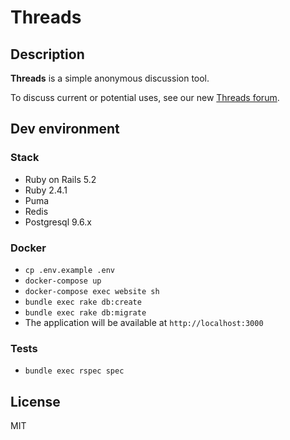 # Threads

## Description

**Threads** is a simple anonymous discussion tool.  

To discuss current or potential uses, see our new [Threads forum](https://github.com/berkmancenter/threads/discussions). 

## Dev environment

### Stack

* Ruby on Rails 5.2
* Ruby 2.4.1
* Puma
* Redis
* Postgresql 9.6.x

### Docker

* `cp .env.example .env`
* `docker-compose up`
* `docker-compose exec website sh`
* `bundle exec rake db:create`
* `bundle exec rake db:migrate`
* The application will be available at `http://localhost:3000`

### Tests

* `bundle exec rspec spec`

## License

MIT
